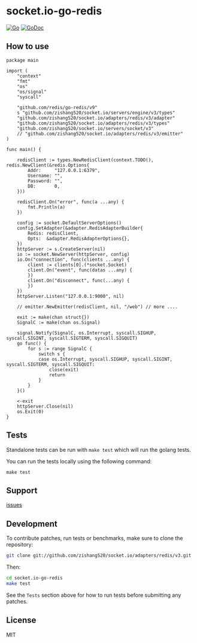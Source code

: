 
# socket.io-go-redis

[![Go](https://github.com/zishang520/socket.io/adapters/redis/v3/actions/workflows/go.yml/badge.svg)](https://github.com/zishang520/socket.io/adapters/redis/v3/actions/workflows/go.yml)
[![GoDoc](https://pkg.go.dev/badge/github.com/zishang520/socket.io/adapters/redis/v3?utm_source=godoc)](https://pkg.go.dev/github.com/zishang520/socket.io/adapters/redis/v3)

## How to use

```golang
package main

import (
    "context"
    "fmt"
    "os"
    "os/signal"
    "syscall"

    "github.com/redis/go-redis/v9"
    s "github.com/zishang520/socket.io/servers/engine/v3/types"
    "github.com/zishang520/socket.io/adapters/redis/v3/adapter"
    "github.com/zishang520/socket.io/adapters/redis/v3/types"
    "github.com/zishang520/socket.io/servers/socket/v3"
    // "github.com/zishang520/socket.io/adapters/redis/v3/emitter"
)

func main() {

    redisClient := types.NewRedisClient(context.TODO(), redis.NewClient(&redis.Options{
        Addr:     "127.0.0.1:6379",
        Username: "",
        Password: "",
        DB:       0,
    }))

    redisClient.On("error", func(a ...any) {
        fmt.Println(a)
    })

    config := socket.DefaultServerOptions()
    config.SetAdapter(&adapter.RedisAdapterBuilder{
        Redis: redisClient,
        Opts:  &adapter.RedisAdapterOptions{},
    })
    httpServer := s.CreateServer(nil)
    io := socket.NewServer(httpServer, config)
    io.On("connection", func(clients ...any) {
        client := clients[0].(*socket.Socket)
        client.On("event", func(datas ...any) {
        })
        client.On("disconnect", func(...any) {
        })
    })
    httpServer.Listen("127.0.0.1:9000", nil)

    // emitter.NewEmitter(redisClient, nil, "/web") // more ....

    exit := make(chan struct{})
    SignalC := make(chan os.Signal)

    signal.Notify(SignalC, os.Interrupt, syscall.SIGHUP, syscall.SIGINT, syscall.SIGTERM, syscall.SIGQUIT)
    go func() {
        for s := range SignalC {
            switch s {
            case os.Interrupt, syscall.SIGHUP, syscall.SIGINT, syscall.SIGTERM, syscall.SIGQUIT:
                close(exit)
                return
            }
        }
    }()

    <-exit
    httpServer.Close(nil)
    os.Exit(0)
}
```

## Tests

Standalone tests can be run with `make test` which will run the golang tests.

You can run the tests locally using the following command:

```
make test
```

## Support

[issues](https://github.com/zishang520/socket.io/adapters/redis/v3/issues)

## Development

To contribute patches, run tests or benchmarks, make sure to clone the
repository:

```bash
git clone git://github.com/zishang520/socket.io/adapters/redis/v3.git
```

Then:

```bash
cd socket.io-go-redis
make test
```

See the `Tests` section above for how to run tests before submitting any patches.

## License

MIT
